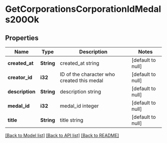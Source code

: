 # GetCorporationsCorporationIdMedals200Ok

## Properties
Name | Type | Description | Notes
------------ | ------------- | ------------- | -------------
**created_at** | **String** | created_at string | [default to null]
**creator_id** | **i32** | ID of the character who created this medal | [default to null]
**description** | **String** | description string | [default to null]
**medal_id** | **i32** | medal_id integer | [default to null]
**title** | **String** | title string | [default to null]

[[Back to Model list]](../README.md#documentation-for-models) [[Back to API list]](../README.md#documentation-for-api-endpoints) [[Back to README]](../README.md)


